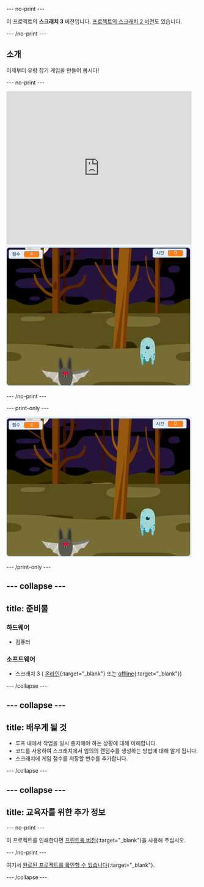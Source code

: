 --- no-print ---

이 프로젝트의 **스크래치 3** 버전입니다. [프로젝트의 스크래치 2 버전](https://projects.raspberrypi.org/ko-KR/projects/ghostbusters-scratch2)도 있습니다.

--- /no-print ---

## 소개

이제부터 유령 잡기 게임을 만들어 봅시다!

--- no-print ---

<div class="scratch-preview">
  <iframe allowtransparency="true" width="485" height="402" src="https://scratch.mit.edu/projects/embed/345396682/?autostart=false" frameborder="0" scrolling="no"></iframe>
  <img src="images/showcase-static.png">
</div>

--- /no-print ---

--- print-only ---

![쇼케이스](images/showcase-static.png)

--- /print-only ---

--- collapse ---
---
title: 준비물
---

### 하드웨어

- 컴퓨터

### 소프트웨어

- 스크래치 3 ( [온라인](http://rpf.io/scratchon){:target="_blank"} 또는 [offline](http://rpf.io/scratchoff){:target="_blank"})

--- /collapse ---

--- collapse ---
---
title: 배우게 될 것
---

- 루프 내에서 작업을 일시 중지해야 하는 상황에 대해 이해합니다.
- 코드를 사용하여 스크래치에서 임의의 랜덤수를 생성하는 방법에 대해 알게 됩니다.
- 스크래치에 게임 점수를 저장할 변수를 추가합니다.

--- /collapse ---

--- collapse ---
---
title: 교육자를 위한 추가 정보
---

--- no-print ---

이 프로젝트를 인쇄한다면 [프린트용 버전](https://projects.raspberrypi.org/ko-KR/projects/ghostbusters/print){:target="_blank"}을 사용해 주십시오.

--- /no-print ---

여기서 [완료된 프로젝트를 확인할 수 있습니다](http://rpf.io/p/ko-KR/ghostbusters-get){:target="_blank"}.

--- /collapse ---